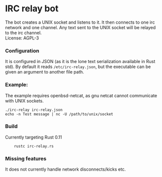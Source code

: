 # IRC relay bot #
The bot creates a UNIX socket and listens to it. It then connects to one irc network and one channel. Any text sent to the UNIX socket will be relayed to the irc channel.  
License: AGPL-3

### Configuration ###
It is configured in JSON (as it is the lone text serialization available in Rust std). By default it reads `/etc/irc-relay.json`, but the executable can be given an argument to another file path.

### Example: ###
The example requires openbsd-netcat, as gnu netcat cannot communicate with UNIX sockets.
``` 
./irc-relay irc-relay.json
echo -n Test message | nc -U /path/to/unix/socket
```

### Build ###
Currently targeting Rust 0.11
```
    rustc irc-relay.rs
```

### Missing features ###
It does not currently handle network disconnects/kicks etc.